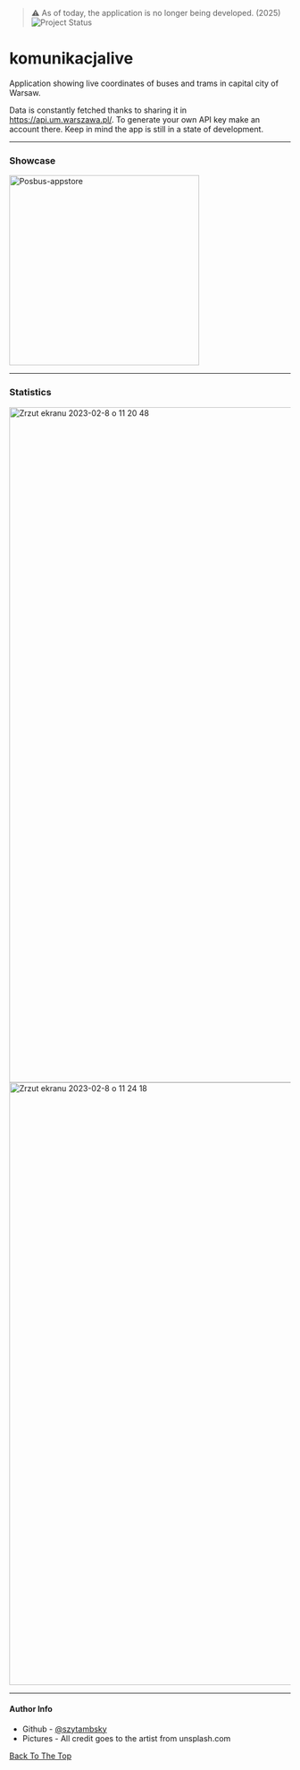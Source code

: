 > ⚠️  As of today, the application is no longer being developed. (2025) ![Project Status](https://img.shields.io/badge/status-discontinued-red?style=for-the-badge&logo=github)

# komunikacjalive
Application showing live coordinates of buses and trams in capital city of Warsaw.

Data is constantly fetched thanks to sharing it in https://api.um.warszawa.pl/.
To generate your own API key make an account there. Keep in mind the app is still in a state of development.

---

### Showcase

<img width="340" alt="Posbus-appstore" src="https://user-images.githubusercontent.com/75170932/217506477-10db4e7b-2c34-4a61-90e3-400d47c6f2c4.jpg">

---

### Statistics

<img width="1208" alt="Zrzut ekranu 2023-02-8 o 11 20 48" src="https://user-images.githubusercontent.com/75170932/217504638-a2198680-ca80-49f2-afc7-0898465c1372.png">


<img width="1078" alt="Zrzut ekranu 2023-02-8 o 11 24 18" src="https://user-images.githubusercontent.com/75170932/217504880-deaa5bb1-1784-47bf-9f95-706b160b319d.png">


---

#### Author Info

- Github - [@szytambsky](https://github.com/szytambsky)
- Pictures - All credit goes to the artist from unsplash.com

[Back To The Top](#komunikacjalive)
